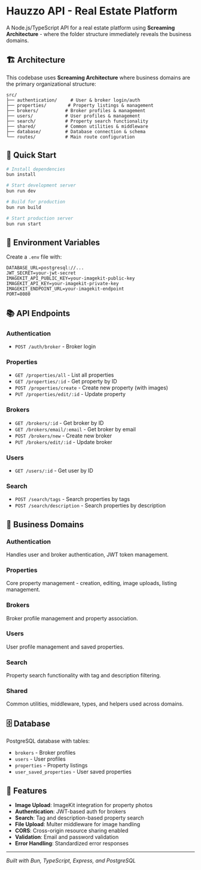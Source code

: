 # Hauzzo API - Real Estate Platform

A Node.js/TypeScript API for a real estate platform using **Screaming Architecture** - where the folder structure immediately reveals the business domains.

## 🏗️ Architecture

This codebase uses **Screaming Architecture** where business domains are the primary organizational structure:

```
src/
├── authentication/     # User & broker login/auth
├── properties/        # Property listings & management
├── brokers/          # Broker profiles & management
├── users/            # User profiles & management
├── search/           # Property search functionality
├── shared/           # Common utilities & middleware
├── database/         # Database connection & schema
└── routes/           # Main route configuration
```

## 🚀 Quick Start

```bash
# Install dependencies
bun install

# Start development server
bun run dev

# Build for production
bun run build

# Start production server
bun run start
```

## 🔧 Environment Variables

Create a `.env` file with:
```env
DATABASE_URL=postgresql://...
JWT_SECRET=your-jwt-secret
IMAGEKIT_API_PUBLIC_KEY=your-imagekit-public-key
IMAGEKIT_API_KEY=your-imagekit-private-key
IMAGEKIT_ENDPOINT_URL=your-imagekit-endpoint
PORT=8080
```

## 📚 API Endpoints

### Authentication
- `POST /auth/broker` - Broker login

### Properties
- `GET /properties/all` - List all properties
- `GET /properties/:id` - Get property by ID
- `POST /properties/create` - Create new property (with images)
- `PUT /properties/edit/:id` - Update property

### Brokers
- `GET /brokers/:id` - Get broker by ID
- `GET /brokers/email/:email` - Get broker by email
- `POST /brokers/new` - Create new broker
- `PUT /brokers/edit/:id` - Update broker

### Users
- `GET /users/:id` - Get user by ID

### Search
- `POST /search/tags` - Search properties by tags
- `POST /search/description` - Search properties by description

## 🏢 Business Domains

### Authentication
Handles user and broker authentication, JWT token management.

### Properties
Core property management - creation, editing, image uploads, listing management.

### Brokers
Broker profile management and property association.

### Users
User profile management and saved properties.

### Search
Property search functionality with tag and description filtering.

### Shared
Common utilities, middleware, types, and helpers used across domains.

## 🗄️ Database

PostgreSQL database with tables:
- `brokers` - Broker profiles
- `users` - User profiles  
- `properties` - Property listings
- `user_saved_properties` - User saved properties

## 📱 Features

- **Image Upload**: ImageKit integration for property photos
- **Authentication**: JWT-based auth for brokers
- **Search**: Tag and description-based property search
- **File Upload**: Multer middleware for image handling
- **CORS**: Cross-origin resource sharing enabled
- **Validation**: Email and password validation
- **Error Handling**: Standardized error responses

---

*Built with Bun, TypeScript, Express, and PostgreSQL*
